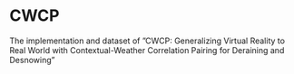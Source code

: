 # CWCP
The implementation and dataset of ”CWCP: Generalizing Virtual Reality to Real World with Contextual-Weather Correlation Pairing for Deraining and Desnowing”
